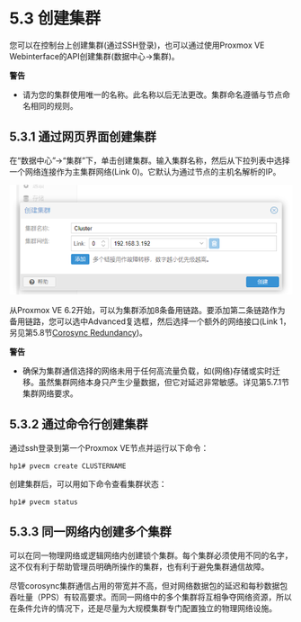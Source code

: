 # 5.3 创建集群

您可以在控制台上创建集群(通过SSH登录)，也可以通过使用Proxmox VE Webinterface的API创建集群(数据中心→集群)。

**警告**

 - 请为您的集群使用唯一的名称。此名称以后无法更改。集群命名遵循与节点命名相同的规则。

## 5.3.1 通过网页界面创建集群

在“数据中心”→“集群”下，单击创建集群。输入集群名称，然后从下拉列表中选择一个网络连接作为主集群网络(Link 0)。它默认为通过节点的主机名解析的IP。

![img](./createcluster.png "通过网页界面创建集群")

从Proxmox VE 6.2开始，可以为集群添加8条备用链路。要添加第二条链路作为备用链路，您可以选中Advanced复选框，然后选择一个额外的网络接口(Link 1，另见第5.8节[Corosync Redundancy](./Corosync_Redundancy.md))。

**警告**

- 确保为集群通信选择的网络未用于任何高流量负载，如(网络)存储或实时迁移。虽然集群网络本身只产生少量数据，但它对延迟非常敏感。详见第5.7.1节集群网络要求。

## 5.3.2 通过命令行创建集群

通过ssh登录到第一个Proxmox VE节点并运行以下命令：

```
hp1# pvecm create CLUSTERNAME
```

创建集群后，可以用如下命令查看集群状态：

```
hp1# pvecm status
```

## 5.3.3 同一网络内创建多个集群

可以在同一物理网络或逻辑网络内创建锁个集群。每个集群必须使用不同的名字，这不仅有利于帮助管理员明确所操作的集群，也有利于避免集群通信故障。

尽管corosync集群通信占用的带宽并不高，但对网络数据包的延迟和每秒数据包吞吐量（PPS）有较高要求。而同一网络中的多个集群将互相争夺网络资源，所以在条件允许的情况下，还是尽量为大规模集群专门配置独立的物理网络设施。
